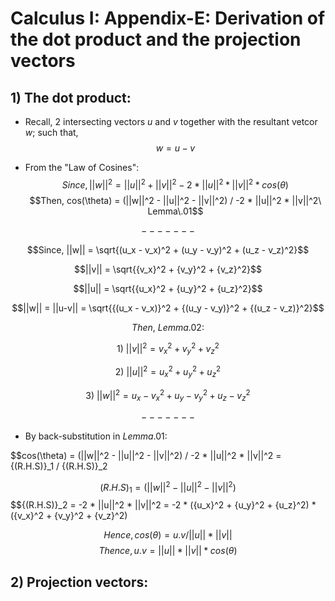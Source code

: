 # Calculus I: Appendix-E: Derivation of the dot product and the projection vectors 

## 1) The dot product: 

- Recall, 2 intersecting vectors $u$ and $v$ together with the resultant vetcor $w$; such that, $$w = u - v$$

- From the "Law of Cosines":
$$Since, ||w||^2 = ||u||^2 + ||v||^2 - 2 * ||u||^2 * ||v||^2 * cos(\theta)$$
$$Then, cos(\theta) = (||w||^2 - ||u||^2 - ||v||^2) / -2 * ||u||^2 * ||v||^2\ Lemma\.01$$ 

$$ ------- $$

$$Since, ||w|| = \sqrt{(u_x - v_x)^2 + (u_y - v_y)^2 + (u_z - v_z)^2}$$

$$||v|| = \sqrt{{v_x}^2 + {v_y}^2 + {v_z}^2}$$

$$||u|| = \sqrt{{u_x}^2 + {u_y}^2 + {u_z}^2}$$

$$||w|| = ||u-v|| = \sqrt{{(u_x - v_x)}^2 + {(u_y - v_y)}^2 + {(u_z - v_z)}^2}$$

$$Then,\ Lemma.02:$$

$$1)\ ||v||^2 = {v_x}^2 + {v_y}^2 + {v_z}^2$$

$$2)\ ||u||^2 = {u_x}^2 + {u_y}^2 + {u_z}^2$$

$$3)\ ||w||^2 = {u_x - v_x}^2 + {u_y - v_y}^2 + {u_z - v_z}^2$$

$$ ------- $$

- By back-substitution in $Lemma.01$:

$$cos(\theta) = (||w||^2 - ||u||^2 - ||v||^2) / -2 * ||u||^2 * ||v||^2 = {(R.H.S)}_1 / {(R.H.S)}_2

$${(R.H.S)}_1 = (||w||^2 - ||u||^2 - ||v||^2)$$
$${(R.H.S)}_2 = -2 * ||u||^2 * ||v||^2 = -2 * ({u_x}^2 + {u_y}^2 + {u_z}^2) * ({v_x}^2 + {v_y}^2 + {v_z}^2)

$$Hence, cos(\theta) = u.v / ||u|| * ||v||$$
$$Thence, u.v = ||u|| * ||v|| * cos(\theta)$$

## 2) Projection vectors: 


